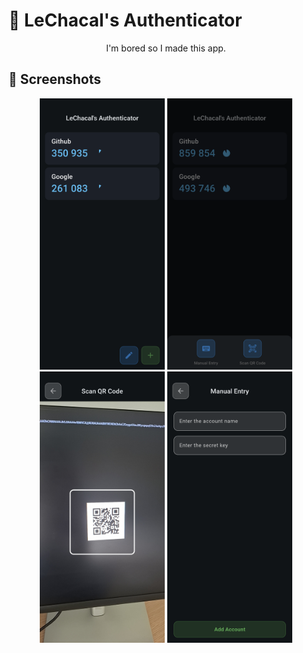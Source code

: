 # 🔐 LeChacal's Authenticator

<p align="center">I'm bored so I made this app.</p>

## 📸 Screenshots

<p align="center">
  <img src="screenshots/home_screen.png" alt="Home Screen" width="200"/>
  <img src="screenshots/add_account.png" alt="Add Account" width="200"/>
  <img src="screenshots/qr_scanner.png" alt="QR Code Scanner" width="200"/>
  <img src="screenshots/manual_entry.png" alt="Manual Entry" width="200"/>
</p>
